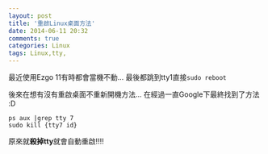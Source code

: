 ```yaml
---
layout: post
title: '重啟Linux桌面方法'
date: 2014-06-11 20:32
comments: true
categories: Linux
tags: Linux,tty,
---
```

最近使用Ezgo  11有時都會當機不動...
最後都跳到tty1直接`sudo reboot`

後來在想有沒有重啟桌面不重新開機方法...
在經過一直Google下最終找到了方法 :D

```
ps aux |grep tty 7
sudo kill {tty7 id}
```

原來就**殺掉tty**就會自動重啟!!!!
